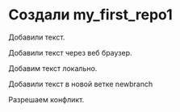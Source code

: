﻿# Создали my_first_repo1

Добавили текст.

Добавили текст через веб браузер.

Добавим текст локально.

Добавили текст в новой ветке newbranch

Разрешаем конфликт.
